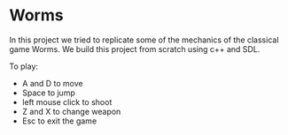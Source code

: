 # Worms
In this project we tried to replicate some of the mechanics of the classical game Worms.
We build this project from scratch using c++ and SDL.

To play:
- A and D to move
- Space to jump
- left mouse click to shoot
- Z and X to change weapon
- Esc to exit the game
